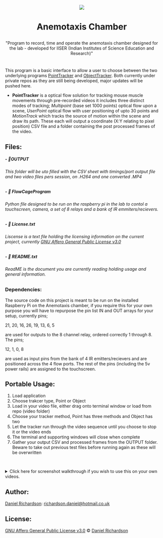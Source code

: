 


 <p align="center">
  <img src="http://richardsondaniel.co.uk/KidsApp/img/english/animals/mouse.png"/>
</p>


#  <p align="center"> Anemotaxis Chamber</p>

<p align="center">"Program to record, time and operate the anemotaxis chamber designed for the lab -  developed for IISER (Indian Institutes of Science Education and Research)"</p>

# 


This program is a basic interface to allow a user to choose between the two underlying programs [PointTracker](https://github.com/RichardsonDaniel/PointTracker) and [ObjectTracker](https://github.com/RichardsonDaniel/ObjectTracker). Both currently under private repos as they are still being developed, major updates will be pushed here.

 -  **PointTracker** is a optical flow solution for tracking mouse muscle movements through pre-recorded videos it includes three distinct modes of tracking; *Multipoint* (base set 1000 points) optical flow upon a scene, *UserPoint* optical flow with user positioning of upto 30 points and *MotionTrack* which tracks the source of motion within the scene and draw its path. These each will output a coordinate (X:Y relating to pixel position) CSV file and a folder containing the post processed frames of the video.

## Files:

[](https://emojipedia.org/file-folder/)
##### - 📁OUTPUT
###### This folder will be uto filled with the CSV sheet with timings/port output file and two video files pers session, on .H264 and one converted .MP4


[](https://emojipedia.org/page-facing-up/)
##### - 📄 FlowCageProgram
###### Python file designed to be run on the raspberry pi in the lab to contol a touchscreen, camera, a set of 8 relays and a bank of IR emmiters/recievers.
[](https://emojipedia.org/page-facing-up/)
##### - 📄 License.txt
###### Liscense is a text file holding the licensing information on the current project, currently  [GNU Affero General Public License v3.0](https://www.gnu.org/licenses/agpl-3.0.en.html)
[](https://emojipedia.org/page-facing-up/)
##### - 📄 README.txt
###### ReadME is the document you are currently reading holding usage and general information.



### Dependencies: 
The source code on this project is meant to be run on the installed Raspberry Pi on the Anemotaxis chamber, if you require this for your own purpose you will have to repurpose the pin list IN and OUT arrays for your setup, currently pins;

21, 20, 16, 26, 19, 13, 6, 5

are used for outputs to the 8 channel relay, ordered correctly 1 through 8. The pins;

12, 1, 0, 8

are used as input pins from the bank of 4 IR emitters/recievers and are positioned across the 4 flow ports. The rest of the pins (including the 5v power rails) are assigned to the touchscreen.
## Portable Usage:

 1. Load application
 2. Choose trakcer type, Point or Object
 3. Load in your video file, either drag onto terminal window or load from repo (video folder)
 4. Choose your tracker method, Point has three methods and Object has two
 5. Let the tracker run through the video sequence until you choose to stop it or the video ends
 6. The terminal and supporting windows will close when complete
 7. Gather your output CSV and processed frames from the OUTPUT folder. Beware to take out previous test files before running again as these will be overwritten

&nbsp;
<details><summary>Click here for screenshot walkthrough if you wish to use this on your own videos.</summary>
<p>

## Opening menu:

Once the folder is open you will be greeted with the following file structure, to run the overriding application run the .exe in this folder, if you already know which specific kind of tracker you need you can open either ObjectTrackerP or PointTrackerP and run their respective .exe's to skip the main menu sequence. If you are skipping the menu scroll down to the appropriate section for you.

 <p align="center">
  <img src="http://richardsondaniel.co.uk/EggDrop/TrackerScreenshots/1.PNG"/>
</p>
Once you have opened the .exe you will be greeted with this terminal where you can select the kind of tracker you require.
 <p align="center">
  <img src="http://richardsondaniel.co.uk/EggDrop/TrackerScreenshots/2.PNG"/>
</p>
This will then begin a loading sequence for your chosen tracker. Scroll ahead to your appropriate choice.
 <p align="center">
  <img src="http://richardsondaniel.co.uk/EggDrop/TrackerScreenshots/3.PNG"/>
</p>

## POINT TRACKER:
When the load sequence is complete you will be shown a new terminal window, this will read out the videos in the video folder (repo) which you can load by typing; video/name.filetype or if your video file is in an unprotected space you can simply drag it into the terminal and it will create a path itself.
 <p align="center">
  <img src="http://richardsondaniel.co.uk/EggDrop/TrackerScreenshots/point/p1.PNG"/>
</p>
Once a file is chosen you will be asked to choose a tracking type from the three available:

 1. ***MultiPoint;*** this will load a Lucas Kanade optical flow sequence with 1000 points being tracked all these points are chosen by the system on what it deems to be the best for the flow.

</p>
</details>

## Author:
[Daniel Richardson](github.com/RichardsonDaniel): richardson.daniel@hotmail.co.uk


## License:

 [GNU Affero General Public License v3.0](https://www.gnu.org/licenses/agpl-3.0.en.html) © [Daniel Richardson](github.com/RichardsonDaniel)



